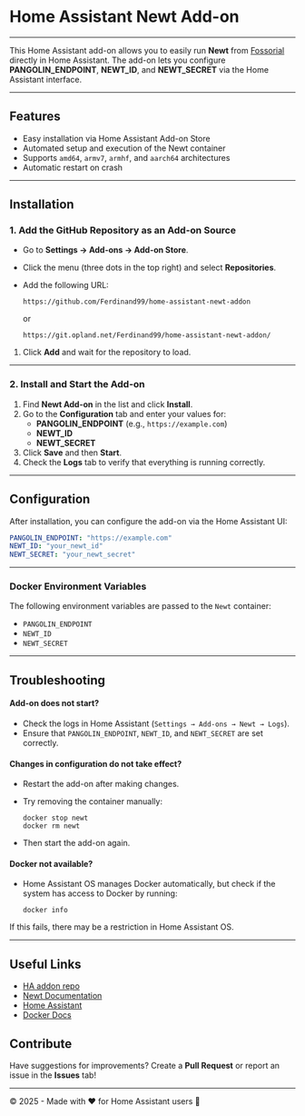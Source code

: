 # **Home Assistant Newt Add-on**

---

This Home Assistant add-on allows you to easily run **Newt** from [Fossorial](https://docs.fossorial.io/Newt/overview) directly in Home Assistant. The add-on lets you configure **PANGOLIN_ENDPOINT**, **NEWT_ID**, and **NEWT_SECRET** via the Home Assistant interface.

---
## Features


- Easy installation via Home Assistant Add-on Store  
- Automated setup and execution of the Newt container  
- Supports `amd64`, `armv7`, `armhf`, and `aarch64` architectures  
- Automatic restart on crash

---
## Installation


### **1. Add the GitHub Repository as an Add-on Source**


- Go to **Settings → Add-ons → Add-on Store**.
- Click the menu (three dots in the top right) and select **Repositories**.
- Add the following URL:
    
   ```
   https://github.com/Ferdinand99/home-assistant-newt-addon
   ```
   or
   
   ```
   https://git.opland.net/Ferdinand99/home-assistant-newt-addon/
   ```

1. Click **Add** and wait for the repository to load.

---
### **2. Install and Start the Add-on**


1. Find **Newt Add-on** in the list and click **Install**.
2. Go to the **Configuration** tab and enter your values for:
    - **PANGOLIN_ENDPOINT** (e.g., `https://example.com`)
    - **NEWT_ID**
    - **NEWT_SECRET**
3. Click **Save** and then **Start**.
4. Check the **Logs** tab to verify that everything is running correctly.

---
## **Configuration**


After installation, you can configure the add-on via the Home Assistant UI:

```yaml
PANGOLIN_ENDPOINT: "https://example.com"
NEWT_ID: "your_newt_id"
NEWT_SECRET: "your_newt_secret"
```

---
### **Docker Environment Variables**

The following environment variables are passed to the `Newt` container:

- `PANGOLIN_ENDPOINT`
- `NEWT_ID`
- `NEWT_SECRET`

--- 
## Troubleshooting


#### **Add-on does not start?**

- Check the logs in Home Assistant (`Settings → Add-ons → Newt → Logs`).
- Ensure that `PANGOLIN_ENDPOINT`, `NEWT_ID`, and `NEWT_SECRET` are set correctly.

#### **Changes in configuration do not take effect?**

- Restart the add-on after making changes.
- Try removing the container manually:
    
    ```shell
    docker stop newt
    docker rm newt
    ```
    

- Then start the add-on again.

#### **Docker not available?**

- Home Assistant OS manages Docker automatically, but check if the system has access to Docker by running:
    
    ```shell
    docker info
    ```
    

If this fails, there may be a restriction in Home Assistant OS.

---
## Useful Links

- [HA addon repo](https://github.com/Ferdinand99/home-assistant-newt-addon)
- [Newt Documentation](https://docs.fossorial.io/Newt/overview)
- [Home Assistant](https://www.home-assistant.io/)
- [Docker Docs](https://docs.docker.com/)


## Contribute

Have suggestions for improvements? Create a **Pull Request** or report an issue in the **Issues** tab!

---

© 2025 - Made with ❤️ for Home Assistant users 🚀
